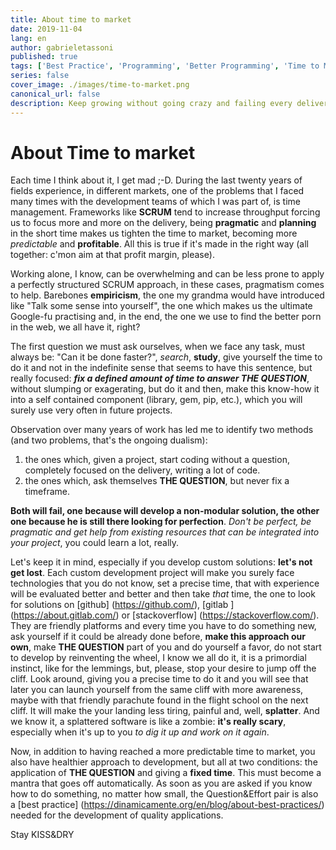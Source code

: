 ```yaml
---
title: About time to market
date: 2019-11-04
lang: en
author: gabrieletassoni
published: true
tags: ['Best Practice', 'Programming', 'Better Programming', 'Time to Market', 'The Question', "Don't lose yourself", 'KISS', 'DRY', 'Pragmatic']
series: false
cover_image: ./images/time-to-market.png
canonical_url: false
description: Keep growing without going crazy and failing every delivery.
---
```

# About Time to market

Each time I think about it, I get mad ;-D. During the last twenty years of fields experience, in different markets, one of the problems that I faced many times with the development teams of which I was part of, is time management. 
Frameworks like **SCRUM** tend to increase throughput forcing us to focus more and more on the delivery, being **pragmatic** and **planning** in the short time makes us tighten the time to market, becoming more *predictable* and **profitable**. All this is true if it's made in the right way (all together: c'mon aim at that profit margin, please).

Working alone, I know, can be overwhelming and can be less prone to apply a perfectly structured SCRUM approach, in these cases, pragmatism comes to help. Barebones **empiricism**, the one my grandma would have introduced like "Talk some sense into yourself", the one which makes us the ultimate Google-fu practising and, in the end, the one we use to find the better porn in the web, we all have it, right?

The first question we must ask ourselves, when we face any task, must always be: "Can it be done faster?", *search*, **study**, give yourself the time to do it and not in the indefinite sense that seems to have this sentence, but really focused: ***fix a defined amount of time to answer THE QUESTION***, without slumping or exagerating, but do it and then, make this know-how it into a self contained component (library, gem, pip, etc.), which you will surely use very often in future projects.

Observation over many years of work has led me to identify two methods (and two problems, that's the ongoing dualism):

 1. the ones which, given a project, start coding without a question, completely focused on the delivery, writing a lot of code.
 2. the ones which, ask themselves **THE QUESTION**, but never fix a timeframe.

**Both will fail, one because will develop a non-modular solution, the other one because he is still there looking for perfection**. *Don't be perfect, be pragmatic and get help from existing resources that can be integrated into your project*, you could learn a lot, really.

Let's keep it in mind, especially if you develop custom solutions: **let's not get lost**. Each custom development project will make you surely face technologies that you do not know, set a precise time, that with experience will be evaluated better and better and then take *that* time, the one to look for solutions on [github] (https://github.com/), [gitlab ] (https://about.gitlab.com/) or [stackoverflow] (https://stackoverflow.com/). They are friendly platforms and every time you have to do something new, ask yourself if it could be already done before, **make this approach our own**, make **THE QUESTION** part of you and do yourself a favor, do not start to develop by reinventing the wheel, I know we all do it, it is a primordial instinct, like for the lemmings, but, please, stop your desire to jump off the cliff. Look around, giving you a precise time to do it and you will see that later you can launch yourself from the same cliff with more awareness, maybe with that friendly parachute found in the flight school on the next cliff. It will make the your landing less tiring, painful and, well, **splatter**. And we know it, a splattered software is like a zombie: **it's really scary**, especially when it's up to you *to dig it up and work on it again*.

Now, in addition to having reached a more predictable time to market, you also have  healthier approach to development, but all at two conditions: the application of **THE QUESTION** and giving a **fixed time**. This must become a mantra that goes off automatically. As soon as you are asked if you know how to do something, no matter how small, the Question&Effort pair is also a [best practice] (https://dinamicamente.org/en/blog/about-best-practices/) needed for the development of quality applications.

Stay KISS&DRY
